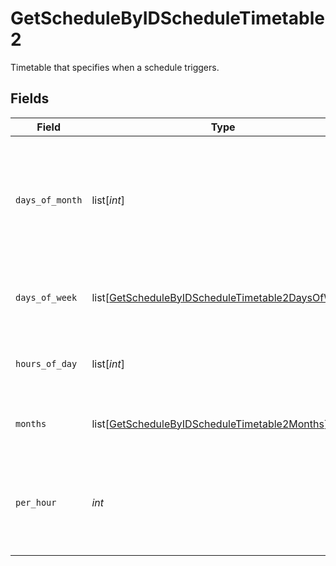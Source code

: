 # GetScheduleByIDScheduleTimetable2

Timetable that specifies when a schedule triggers.


## Fields

| Field                                                                                                                       | Type                                                                                                                        | Required                                                                                                                    | Description                                                                                                                 |
| --------------------------------------------------------------------------------------------------------------------------- | --------------------------------------------------------------------------------------------------------------------------- | --------------------------------------------------------------------------------------------------------------------------- | --------------------------------------------------------------------------------------------------------------------------- |
| `days_of_month`                                                                                                             | list[*int*]                                                                                                                 | :heavy_check_mark:                                                                                                          | Days in a month in which the schedule triggers. This is mutually exclusive with days in a week.                             |
| `days_of_week`                                                                                                              | list[[GetScheduleByIDScheduleTimetable2DaysOfWeek](../../models/operations/getschedulebyidscheduletimetable2daysofweek.md)] | :heavy_minus_sign:                                                                                                          | Days in a week in which the schedule triggers.                                                                              |
| `hours_of_day`                                                                                                              | list[*int*]                                                                                                                 | :heavy_check_mark:                                                                                                          | Hours in a day in which the schedule triggers.                                                                              |
| `months`                                                                                                                    | list[[GetScheduleByIDScheduleTimetable2Months](../../models/operations/getschedulebyidscheduletimetable2months.md)]         | :heavy_minus_sign:                                                                                                          | Months in which the schedule triggers.                                                                                      |
| `per_hour`                                                                                                                  | *int*                                                                                                                       | :heavy_check_mark:                                                                                                          | Number of times a schedule triggers per hour, value must be between 1 and 60                                                |